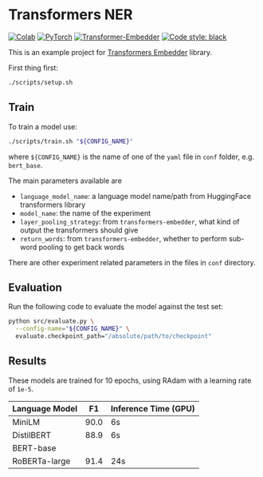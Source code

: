# Transformers NER

[![Colab](https://colab.research.google.com/assets/colab-badge.svg)](https://colab.research.google.com/drive/1X6zEbRV0sZzcZCVC3Ir2j3TXEUwC0hL-?usp=sharing)
[![PyTorch](https://img.shields.io/badge/PyTorch-orange?logo=pytorch)](https://pytorch.org/)
[![Transformer-Embedder](https://img.shields.io/badge/Transformers%20Embedder-2.0.0-6670ff)](https://github.com/Riccorl/transformers-embedder)
[![Code style: black](https://img.shields.io/badge/code%20style-black-000000)](https://github.com/psf/black)

This is an example project for [Transformers Embedder](https://github.com/Riccorl/transformers-embedder) library.

First thing first:

```bash
./scripts/setup.sh
```

## Train

To train a model use:

```bash
./scripts/train.sh "${CONFIG_NAME}"
```

where `${CONFIG_NAME}` is the name of one of the `yaml` file in `conf` folder, e.g. `bert_base`.

The main parameters available are

- `language_model_name`: a language model name/path from HuggingFace transformers library
- `model_name`: the name of the experiment
- `layer_pooling_strategy`: from `transformers-embedder`, what kind of output the transformers should give
- `return_words`: from `transformers-embedder`, whether to perform sub-word pooling to get back words

There are other experiment related parameters in the files in `conf` directory.

## Evaluation

Run the following code to evaluate the model against the test set:

```bash
python src/evaluate.py \
  --config-name="${CONFIG_NAME}" \
  evaluate.checkpoint_path="/absolute/path/to/checkpoint"
```

## Results

These models are trained for 10 epochs, using RAdam with a learning rate of `1e-5`.

| Language Model 	| F1   	| Inference Time (GPU) 	|
|----------------	|------	|----------------------	|
| MiniLM         	| 90.0 	|          6s          	|
| DistilBERT     	| 88.9  |          6s          	|
| BERT-base      	|      	|                      	|
| RoBERTa-large   | 91.4 	|          24s         	|
